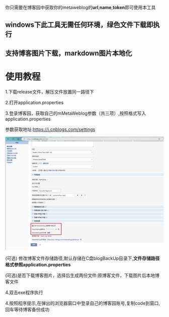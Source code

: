 你只需要在博客园中获取你的metaweblog的**url**,**name**,**token**即可使用本工具

## windows下此工具无需任何环境，绿色文件下载即执行

## 支持博客图片下载，markdown图片本地化

# 使用教程
1.下载release文件，解压文件放置同一路径下


2.打开application.properties

3.登录博客园，获取自己的mMetaWeblog参数（共三项）,按照格式写入application.properties

参数获取地址:https://i.cnblogs.com/settings

![img.png](img.png)

(可选)
修改博客文件存储路径,默认存储在C盘blogBackUp目录下,**文件存储路径格式参照application.properties**

(可选)是否下载博客图片，选择后生成两份文件:原博客文件，下载图片后本地博客文件

4.双击exe程序执行

4.按照程序提示,在弹出的浏览器窗口中登录自己的博客园账号,复制code到窗口,回车等待博客备份成功
